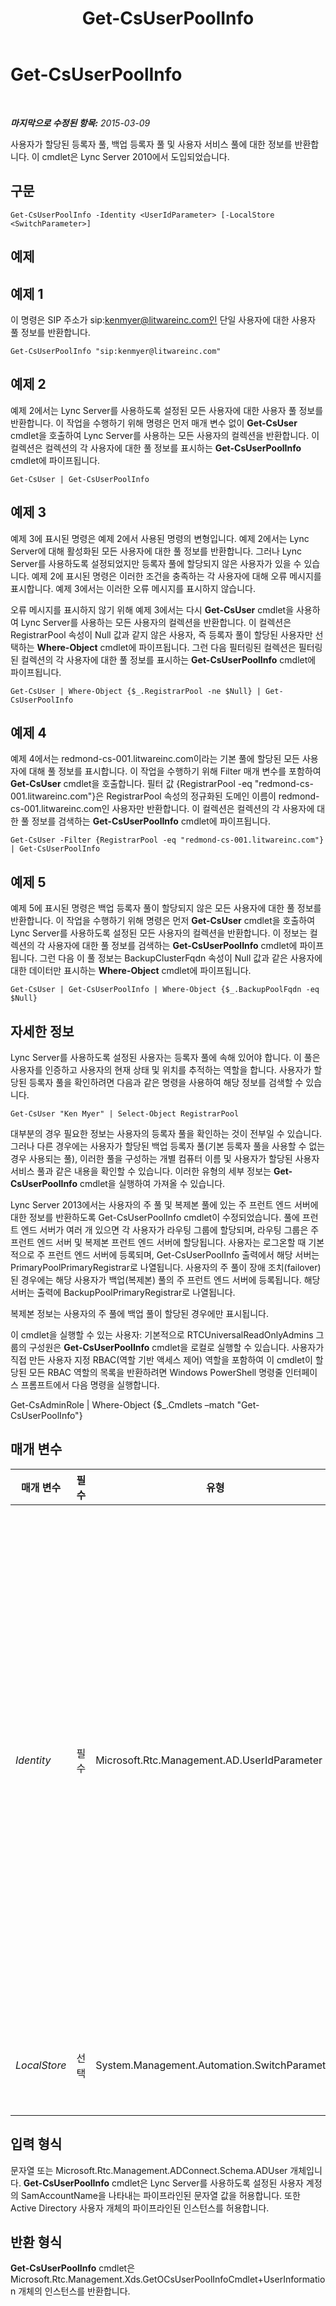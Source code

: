 ﻿---
title: Get-CsUserPoolInfo
TOCTitle: Get-CsUserPoolInfo
ms:assetid: 7be81a85-c536-4d5c-b866-af7380e45c0f
ms:mtpsurl: https://technet.microsoft.com/ko-kr/library/Gg398615(v=OCS.15)
ms:contentKeyID: 49304143
ms.date: 08/24/2015
mtps_version: v=OCS.15
ms.translationtype: HT
---

# Get-CsUserPoolInfo

 

_**마지막으로 수정된 항목:** 2015-03-09_

사용자가 할당된 등록자 풀, 백업 등록자 풀 및 사용자 서비스 풀에 대한 정보를 반환합니다. 이 cmdlet은 Lync Server 2010에서 도입되었습니다.

## 구문

    Get-CsUserPoolInfo -Identity <UserIdParameter> [-LocalStore <SwitchParameter>]

## 예제

## 예제 1

이 명령은 SIP 주소가 sip:kenmyer@litwareinc.com인 단일 사용자에 대한 사용자 풀 정보를 반환합니다.

    Get-CsUserPoolInfo "sip:kenmyer@litwareinc.com"

## 예제 2

예제 2에서는 Lync Server를 사용하도록 설정된 모든 사용자에 대한 사용자 풀 정보를 반환합니다. 이 작업을 수행하기 위해 명령은 먼저 매개 변수 없이 **Get-CsUser** cmdlet을 호출하여 Lync Server를 사용하는 모든 사용자의 컬렉션을 반환합니다. 이 컬렉션은 컬렉션의 각 사용자에 대한 풀 정보를 표시하는 **Get-CsUserPoolInfo** cmdlet에 파이프됩니다.

    Get-CsUser | Get-CsUserPoolInfo

## 예제 3

예제 3에 표시된 명령은 예제 2에서 사용된 명령의 변형입니다. 예제 2에서는 Lync Server에 대해 활성화된 모든 사용자에 대한 풀 정보를 반환합니다. 그러나 Lync Server를 사용하도록 설정되었지만 등록자 풀에 할당되지 않은 사용자가 있을 수 있습니다. 예제 2에 표시된 명령은 이러한 조건을 충족하는 각 사용자에 대해 오류 메시지를 표시합니다. 예제 3에서는 이러한 오류 메시지를 표시하지 않습니다.

오류 메시지를 표시하지 않기 위해 예제 3에서는 다시 **Get-CsUser** cmdlet을 사용하여 Lync Server를 사용하는 모든 사용자의 컬렉션을 반환합니다. 이 컬렉션은 RegistrarPool 속성이 Null 값과 같지 않은 사용자, 즉 등록자 풀이 할당된 사용자만 선택하는 **Where-Object** cmdlet에 파이프됩니다. 그런 다음 필터링된 컬렉션은 필터링된 컬렉션의 각 사용자에 대한 풀 정보를 표시하는 **Get-CsUserPoolInfo** cmdlet에 파이프됩니다.

    Get-CsUser | Where-Object {$_.RegistrarPool -ne $Null} | Get-CsUserPoolInfo

## 예제 4

예제 4에서는 redmond-cs-001.litwareinc.com이라는 기본 풀에 할당된 모든 사용자에 대해 풀 정보를 표시합니다. 이 작업을 수행하기 위해 Filter 매개 변수를 포함하여 **Get-CsUser** cmdlet을 호출합니다. 필터 값 {RegistrarPool -eq "redmond-cs-001.litwareinc.com"}은 RegistrarPool 속성의 정규화된 도메인 이름이 redmond-cs-001.litwareinc.com인 사용자만 반환합니다. 이 컬렉션은 컬렉션의 각 사용자에 대한 풀 정보를 검색하는 **Get-CsUserPoolInfo** cmdlet에 파이프됩니다.

    Get-CsUser -Filter {RegistrarPool -eq "redmond-cs-001.litwareinc.com"} | Get-CsUserPoolInfo

## 예제 5

예제 5에 표시된 명령은 백업 등록자 풀이 할당되지 않은 모든 사용자에 대한 풀 정보를 반환합니다. 이 작업을 수행하기 위해 명령은 먼저 **Get-CsUser** cmdlet을 호출하여 Lync Server를 사용하도록 설정된 모든 사용자의 컬렉션을 반환합니다. 이 정보는 컬렉션의 각 사용자에 대한 풀 정보를 검색하는 **Get-CsUserPoolInfo** cmdlet에 파이프됩니다. 그런 다음 이 풀 정보는 BackupClusterFqdn 속성이 Null 값과 같은 사용자에 대한 데이터만 표시하는 **Where-Object** cmdlet에 파이프됩니다.

    Get-CsUser | Get-CsUserPoolInfo | Where-Object {$_.BackupPoolFqdn -eq $Null}

## 자세한 정보

Lync Server를 사용하도록 설정된 사용자는 등록자 풀에 속해 있어야 합니다. 이 풀은 사용자를 인증하고 사용자의 현재 상태 및 위치를 추적하는 역할을 합니다. 사용자가 할당된 등록자 풀을 확인하려면 다음과 같은 명령을 사용하여 해당 정보를 검색할 수 있습니다.

    Get-CsUser "Ken Myer" | Select-Object RegistrarPool

대부분의 경우 필요한 정보는 사용자의 등록자 풀을 확인하는 것이 전부일 수 있습니다. 그러나 다른 경우에는 사용자가 할당된 백업 등록자 풀(기본 등록자 풀을 사용할 수 없는 경우 사용되는 풀), 이러한 풀을 구성하는 개별 컴퓨터 이름 및 사용자가 할당된 사용자 서비스 풀과 같은 내용을 확인할 수 있습니다. 이러한 유형의 세부 정보는 **Get-CsUserPoolInfo** cmdlet을 실행하여 가져올 수 있습니다.

Lync Server 2013에서는 사용자의 주 풀 및 복제본 풀에 있는 주 프런트 엔드 서버에 대한 정보를 반환하도록 Get-CsUserPoolInfo cmdlet이 수정되었습니다. 풀에 프런트 엔드 서버가 여러 개 있으면 각 사용자가 라우팅 그룹에 할당되며, 라우팅 그룹은 주 프런트 엔드 서버 및 복제본 프런트 엔드 서버에 할당됩니다. 사용자는 로그온할 때 기본적으로 주 프런트 엔드 서버에 등록되며, Get-CsUserPoolInfo 출력에서 해당 서버는 PrimaryPoolPrimaryRegistrar로 나열됩니다. 사용자의 주 풀이 장애 조치(failover)된 경우에는 해당 사용자가 백업(복제본) 풀의 주 프런트 엔드 서버에 등록됩니다. 해당 서버는 출력에 BackupPoolPrimaryRegistrar로 나열됩니다.

복제본 정보는 사용자의 주 풀에 백업 풀이 할당된 경우에만 표시됩니다.

이 cmdlet을 실행할 수 있는 사용자: 기본적으로 RTCUniversalReadOnlyAdmins 그룹의 구성원은 **Get-CsUserPoolInfo** cmdlet을 로컬로 실행할 수 있습니다. 사용자가 직접 만든 사용자 지정 RBAC(역할 기반 액세스 제어) 역할을 포함하여 이 cmdlet이 할당된 모든 RBAC 역할의 목록을 반환하려면 Windows PowerShell 명령줄 인터페이스 프롬프트에서 다음 명령을 실행합니다.

Get-CsAdminRole | Where-Object {$\_.Cmdlets –match "Get-CsUserPoolInfo"}

## 매개 변수


<table>
<colgroup>
<col style="width: 25%" />
<col style="width: 25%" />
<col style="width: 25%" />
<col style="width: 25%" />
</colgroup>
<thead>
<tr class="header">
<th>매개 변수</th>
<th>필수</th>
<th>유형</th>
<th>설명</th>
</tr>
</thead>
<tbody>
<tr class="odd">
<td><p><em>Identity</em></p></td>
<td><p>필수</p></td>
<td><p>Microsoft.Rtc.Management.AD.UserIdParameter</p></td>
<td><p>사용자 풀 정보를 검색할 사용자의 ID를 나타냅니다. ID는 네 가지 형식 중 하나를 사용하여 지정할 수 있는데, 이러한 형식은 1) 사용자의 SIP 주소, 2) 사용자의 UPN(사용자 계정 이름), 3) 도메인\로그온 형태인 사용자의 도메인 이름 및 로그온 이름(예: litwareinc\kenmyer) 및 4) 사용자의 Active Directory 도메인 서비스 표시 이름(예: Ken Myer)입니다. 또한 사용자의 Active Directory 고유 이름을 사용하여 사용자 계정을 참조할 수도 있습니다.</p>
<p>표시 이름을 사용자 ID로 사용할 경우 별표(*) 와일드카드 문자를 사용할 수 있습니다. 예를 들어, Identity &quot;* Smith&quot;는 문자열 값 &quot; Smith&quot;로 끝나는 성을 가진 사용자에 대한 정보를 반환합니다.</p></td>
</tr>
<tr class="even">
<td><p><em>LocalStore</em></p></td>
<td><p>선택</p></td>
<td><p>System.Management.Automation.SwitchParameter</p></td>
<td><p>중앙 관리 저장소 자체가 아니라 중앙 관리 저장소의 로컬 복제본에서 사용자 풀 정보를 검색합니다.</p></td>
</tr>
</tbody>
</table>


## 입력 형식

문자열 또는 Microsoft.Rtc.Management.ADConnect.Schema.ADUser 개체입니다. **Get-CsUserPoolInfo** cmdlet은 Lync Server를 사용하도록 설정된 사용자 계정의 SamAccountName을 나타내는 파이프라인된 문자열 값을 허용합니다. 또한 Active Directory 사용자 개체의 파이프라인된 인스턴스를 허용합니다.

## 반환 형식

**Get-CsUserPoolInfo** cmdlet은 Microsoft.Rtc.Management.Xds.GetOCsUserPoolInfoCmdlet+UserInformation 개체의 인스턴스를 반환합니다.

